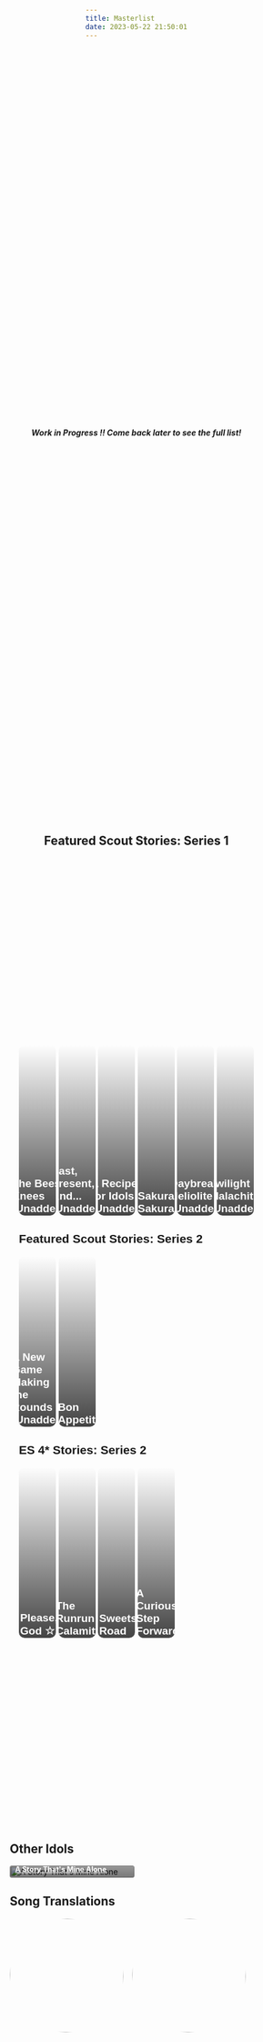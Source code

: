 ```yaml
---
title: Masterlist
date: 2023-05-22 21:50:01
---
```


<style>
.stories {
    display: grid;
    grid-template-columns: repeat(auto-fill,minmax(150px,1fr));
    gap: .5em
}

.stories * {
    box-sizing: border-box
}

.story {
    position: relative;
    border-radius: .25em;
    overflow: hidden !important
}

.stories a:hover {
    color: #fff !important
}

.story:hover img {
    transform: scale(1.05)
}

.story:hover .storyName {
    transform: translate(0,0)
}

.story:hover .storyName .read {
    transform: translate(0,0)
}

.storyName {
    transform: translate(0,0)
}

.image img {
    width: 100%;
    height: 100%;
    object-fit: cover;
    transition: .2s ease;
    margin: 0!important
}

.storyName {
    font-size: .9em;
    font-weight: 700;
    display: flex;
    flex-direction: column;
    justify-content: flex-end;
    background: linear-gradient(to bottom,transparent 0,#000000a3 90%) !important;
    color: #fff !important;
    position: absolute;
    padding: 5em .75em .75em !important;
    width: 100%;
    bottom: 0;
    left: 0;
    transition: .2s ease !important;
    transform: translate(0,2.3em)
}

.storyName .read {
    margin-top: .25em;
    font-size: .85em;
    background: #000;
    color: #fff;
    padding: .5em 1.25em;
    height: 2.25em;
    border-radius: .25em;
    width: 100%;
    text-align: center;
    transition: .2s ease;
    transform: translate(0,1em)
}

.storyName .read:before {
    content: "Read"
}

.storyName .read.soon {
    opacity: .5;
    pointer-events: none
}

.storyName .read:not(.soon):hover {
    color: #F486AA
}

@keyframes rotate {
  0% {transform: rotate(0)}
  25% {transform: rotate(90deg)}
  50% {transform: rotate(180deg)}
  75% {transform: rotate(270deg)}
  100% {transform: rotate(360deg)}
}

#songs {
  display: grid;
  grid-template-columns: 1fr 1fr 1fr 1fr;
  grid-column-gap: 15px;
}

#songs .song-item {
  width: 200px;
}

#songs .song-figure {
  position: relative;
  width: 200px;
  height: 200px;
  border-radius: 50%;
  overflow: hidden;
  margin-block-start: 0em;
  margin-inline-start: 0px;
}

#songs .song-figure .song-image {
  width: 200px;
  height: 200px;
  border-radius: 50%;
  transition: transform 1.33s, filter: 0.2s;
}

#songs .song-figure .song-image.rotate {
  animation: rotate 12s linear 0s infinite forwards;
}

#songs .song-figure .song-caption:link, #songs .song-figure .song-caption:visited {
  color: var(--V98);
}

#songs .song-figure:hover > .song-image {
  filter: blur(4px);
}

#songs .song-figure .song-caption {
  position: absolute;
  visibility: hidden;
  display: grid;
  align-items: center;
  justify-content: center;
  top: 50%;
  left: 50%;
  transform: translate(-49%, -49%);
  z-index: 5;
  width: 180px;
  height: 180px;
  border-radius: 50%;
  background-color: rgba(0, 0, 0, 0.5);
  text-align: center;
}

#songs .song-figure:hover > .song-caption {
  visibility: visible;
}

@media only screen and (max-width: 600px) {
    .stories {
        grid-template-columns:repeat(auto-fill,minmax(100px,1fr))
    }

    #songs {
      grid-template-columns: 1fr;
      justify-content: center;
    }

    #songs .song-item {
      width: 100%;
      margin-bottom: 5%;
    }

    #songs .song-figure {
      margin: auto;
      width: 60vw;
      height: 60vw;
    }

    #songs .song-figure .song-image {
      width: 100%;
      height: 100%;
    }

    #songs .song-figure .song-caption {
      visibility: visible;
      width: 80vw;
      height: 80vw;
    }
}
@import url('https://fonts.googleapis.com/css?family=Cardo:400i|Rubik:400,700&display=swap');

  :root {
    --d: 700ms;
    --e: cubic-bezier(0.19, 1, 0.22, 1);
    --font-sans: 'Rubik', sans-serif;
    --font-serif: 'Cardo', serif;
  }

  * {
    box-sizing: border-box;
  }

  html,
  body {
    height: 100%;
  }

  body {
    display: grid;
    place-items: center;
  }

  .page-content {
    padding: 1rem;
    font-family: var(--font-sans);
  }
  .grid-container {
    display: grid;
    grid-template-columns: repeat(6, 1fr);
    gap: 1%;
  }
  .item {
    position: relative;
    color: white;
    background-size: cover;
    background-repeat: no-repeat;
    background-position: center center;
    overflow: hidden;
    border-radius: 10px;
    font-size: 0.8rem;
    height: 300px;
    cursor: pointer;
  }
  .item::before {
    position: absolute;
    content: "";
    display: block;
    width: 100%;
    height: 100%;
    background: linear-gradient(transparent, #000000bb);
  }
  .item-container {
    height: 100%;
    z-index: 1;
    display: flex;
    flex-flow: column nowrap;
    align-items: center;
    justify-content: flex-end;
    padding: 1px 5px 5px 10px;
    box-sizing: border-box;
    transform: translateY(50px);
    transition: transform 0.3s;
  }
  .link {
    width: 100%;
    margin-bottom: 10px;
  }
  .read {
    display: block;
    width: 100%;
    text-decoration: none;
    text-align: center;
    background: black;
    color: white;
    height: 20px;
    border-radius: 3px;
    font-weight: 600;
  }
  .item:hover .item-container {
    transform: translateY(0px);
  }

  @media (max-width: 768px) {
    .grid-container {
      display: block;
    }
    .item {
      display: flex;
      align-items: center;
      justify-content: flex-end;
      margin-bottom: 2%;
      background-position-y: 20%;
      height: 100px;
      
    }
    .item::before {
      background-image: linear-gradient(to right, transparent, #000000bb);
    }
    .item-container {
      width: 50%;
      transform: translateY(12px);
    }

    .title {
      text-align: right;
      margin-right: 3px;
    }
  }
</style>



<strong><p><i>Work in Progress !! Come back later to see the full list!</i></p></strong>
<h2>Featured Scout Stories: Series 1</h2>
<main class="page-content">
  <!-- other things can go in this div -->
  <div class="grid-container">
    <!-- copy and paste this if you need more grids for other translation categories-->
    <div class="item" id="rinne" style="background-image: url('https://cdn.discordapp.com/attachments/1110345002015535124/1112496401079877652/IMG_5030.png');">
      <div class="item-container">
        <div class="title">
          <h2>The Bees Knees (Unadded)</h2>
        </div>
        <div class="link">
          <a href="#" class="read">Read story</a>
        </div>
      </div>
    </div>
    <div class="item" id="himeru" style="background-image: url('https://cdn.discordapp.com/attachments/1110345002015535124/1112496004462284910/IMG_5023.png');">
      <div class="item-container">
        <div class="title">
          <h2>Past, Present, And... (Unadded)</h2>
        </div>
        <div class="link">
          <a href="#" class="read">Read story</a>
        </div>
      </div>
    </div>
    <div class="item" id="niki" style="background-image: url('https://media.discordapp.net/attachments/1110345002015535124/1112496782526652456/IMG_5029.png?width=1664&height=844');">
      <div class="item-container">
        <div class="title">
          <h2>A Recipe for Idols (Unadded)</h2>
        </div>
        <div class="link">
          <a href="#" class="read">Read story</a>
        </div>
      </div>
    </div>
    <div class="item" id="kohaku" style="background-image: url('https://cdn.discordapp.com/attachments/1110345002015535124/1112497250531295333/IMG_5024.png');">
      <div class="item-container">
        <div class="title">
          <h2>Sakura, Sakura</h2>
        </div>
        <div class="link">
          <a href="/2023/05/24/sakura-sakura/" class="read">Read story</a>
        </div>
      </div>
    </div>
    <div class="item" id="hinata" style="background-image: url('https://media.discordapp.net/attachments/1110345002015535124/1112498271919812759/hina_fs.webp?width=1664&height=906');">
      <div class="item-container">
        <div class="title">
          <h2>Daybreak Heliolite (Unadded)</h2>
        </div>
        <div class="link">
          <a href="#" class="read">Read story</a>
        </div>
      </div>
    </div>
    <div class="item" id="yuuta" style="background-image: url('https://media.discordapp.net/attachments/1110345002015535124/1112497800547147958/IMG_5026.png?width=1664&height=794');">
      <div class="item-container">
        <div class="title">
          <h2>Twilight Malachite (Unadded)</h2>
        </div>
        <div class="link">
          <a href="#" class="read">Read story</a>
        </div>
      </div>
    </div>
  </div>
  <h2>Featured Scout Stories: Series 2</h2>
  <!-- other things can go in this div -->
  <div class="grid-container">
    <!-- copy and paste this if you need more grids for other translation categories-->
    <div class="item" id="rinne" style="background-image: url('https://cdn.discordapp.com/attachments/1110345002015535124/1112546153922314240/Untitled_design.gif');">
      <div class="item-container">
        <div class="title">
          <h2>A New Game Making the Rounds (Unadded)</h2>
        </div>
        <div class="link">
          <a href="#" class="read">Read story</a>
        </div>
      </div>
    </div>
    <div class="item" id="niki" style="background-image: url('https://cdn.discordapp.com/attachments/1110345002015535124/1112549157777981511/Untitled_design_1.gif');">
      <div class="item-container">
        <div class="title">
          <h2>Bon Appetit!</h2>
        </div>
        <div class="link">
          <a href="/2023/05/22/bon-appetit/" class="read">Read story</a>
        </div>
      </div>
    </div>
  </div>
  <h2> ES 4* Stories: Series 2</h2>
  <!--- aaaa --->
  <div class="grid-container">
    <!-- copy and paste this if you need more grids for other translation categories-->
    <div class="item" id="rinne" style="background-image: url('https://media.discordapp.net/attachments/1110345002015535124/1110712529128271902/IMG_4865.png?width=828&height=1036');">
      <div class="item-container">
        <div class="title">
          <h2>Please, God ☆</h2>
        </div>
        <div class="link">
          <a href="/2023/05/16/please-god" class="read">Read story</a>
        </div>
      </div>
    </div>
    <div class="item" id="himeru" style="background-image: url('https://media.discordapp.net/attachments/1110345002015535124/1110712529501556746/IMG_4866.png?width=828&height=1036');">
      <div class="item-container">
        <div class="title">
          <h2>The Runrun Calamity</h2>
        </div>
        <div class="link">
          <a href="/2023/05/15/runrun-calamity" class="read">Read story</a>
        </div>
      </div>
    </div>
    <div class="item" id="niki" style="background-image: url('https://media.discordapp.net/attachments/1110345002015535124/1110712529879040051/IMG_4867.png?width=828&height=1036');">
      <div class="item-container">
        <div class="title">
          <h2>Sweets Road</h2>
        </div>
        <div class="link">
          <a href="/2023/05/15/sweetsroad/" class="read">Read story</a>
        </div>
      </div>
    </div>
    <div class="item" id="kohaku" style="background-image: url('https://media.discordapp.net/attachments/1110345002015535124/1110712530193617036/IMG_4868.png');">
      <div class="item-container">
        <div class="title">
          <h2>A Curious Step Forward</h2>
        </div>
        <div class="link">
          <a href="/2023/05/21/a-curious-step-forward" class="read">Read story</a>
        </div>
      </div>
    </div>
  <!-- more translation categories can go here -->
</main>












<div>
  <h2>Other Idols</h2>
  <div class="stories">
  <div class="story">
    <div class="image">
      <img src="https://media.discordapp.net/attachments/1110345002015535124/1111437660175736842/IMG_4924.png?width=828&height=1036" alt="A Story That's Mine Alone">
    </div>
    <a href="/2023/05/25/a-story-thats-mine-alone/" class="storyName" target="_blank">
      <span>A Story That's Mine Alone</span> 
      <span class="read"></span>
    </a>
  </div>
<!-- add sections above this point -->
<!--- 
story template looks like this:
      <div class="story">
      <div class="image">
        <img src="[UNBL-URL]" alt="[STORY NAME]">
      </div>
      <a href="[STORY URL]" class="storyName" target="_blank">
        <span>Example</span> 
        <span class="read">
        </span>
      </a>
      </div>
    </div>
    --->
</div>
  
  <h2>Song Translations</h2>
  <div id="songs">
    <div class="song-item">
      <figure class="song-figure">
        <a href="/2023/05/22/turbulent-storm/" class="song-caption">
          <figcaption>
            <h4>Turbulent Storm</h4>
            <p>(Game ver)</p>
          </figcaption>
        </a>
        <img src="https://cdn.discordapp.com/attachments/1110345002015535124/1111473327161217085/image.png" class="song-image rotate" />
      </figure>
    </div>
    <div class="song-item">
      <figure class="song-figure">
        <a href="/#" class="song-caption">
          <figcaption>
            <h4>LEMON SQUASH CHEERS!</h4>
            <p>(Full Ver.)</p>
          </figcaption>
        </a>
        <img src="https://cdn.discordapp.com/attachments/1110345002015535124/1111473390025453678/image.png" class="song-image rotate" />
      </figure>
    </div>
  </div>
</div>
